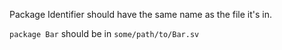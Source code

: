 Package Identifier should have the same name as the file it's in.

```package Bar``` should be in ```some/path/to/Bar.sv```